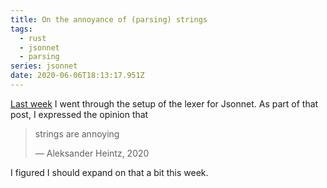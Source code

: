 ```yaml
---
title: On the annoyance of (parsing) strings
tags:
  - rust
  - jsonnet
  - parsing
series: jsonnet
date: 2020-06-06T18:13:17.951Z
---
```

[Last week][pt-1] I went through the setup of the lexer for Jsonnet. As part of that post, I expressed the opinion that

> strings are annoying
>
> — Aleksander Heintz, 2020

I figured I should expand on that a bit this week.

[pt-1]: https://alxandr.me/2020/05/31/rust-jsonnet-lexer